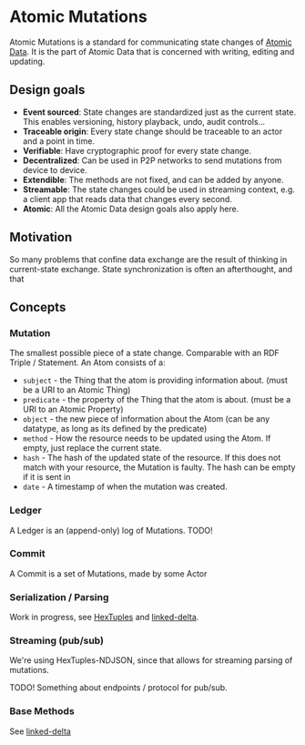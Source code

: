 # Atomic Mutations

Atomic Mutations is a standard for communicating state changes of [Atomic Data](/README.md).
It is the part of Atomic Data that is concerned with writing, editing and updating.

## Design goals

- **Event sourced**: State changes are standardized just as the current state. This enables versioning, history playback, undo, audit controls...
- **Traceable origin**: Every state change should be traceable to an actor and a point in time.
- **Verifiable**: Have cryptographic proof for every state change.
- **Decentralized**: Can be used in P2P networks to send mutations from device to device.
- **Extendible**: The methods are not fixed, and can be added by anyone.
- **Streamable**: The state changes could be used in streaming context, e.g. a client app that reads data that changes every second.
- **Atomic**: All the Atomic Data design goals also apply here.

## Motivation

So many problems that confine data exchange are the result of thinking in current-state exchange.
State synchronization is often an afterthought, and that

## Concepts

### Mutation

The smallest possible piece of a state change.
Comparable with an RDF Triple / Statement.
An Atom consists of a:

- `subject` - the Thing that the atom is providing information about. (must be a URI to an Atomic Thing)
- `predicate` - the property of the Thing that the atom is about. (must be a URI to an Atomic Property)
- `object` - the new piece of information about the Atom (can be any datatype, as long as its defined by the predicate)
- `method` - How the resource needs to be updated using the Atom. If empty, just replace the current state.
- `hash` - The hash of the updated state of the resource. If this does not match with your resource, the Mutation is faulty. The hash can be empty if it is sent in
- `date` - A timestamp of when the mutation was created.

### Ledger

A Ledger is an (append-only) log of Mutations.
TODO!

### Commit

A Commit is a set of Mutations, made by some Actor

### Serialization / Parsing

Work in progress, see [HexTuples](https://github.com/ontola/hextuples) and [linked-delta](https://github.com/ontola/linked-delta).

### Streaming (pub/sub)

We're using HexTuples-NDJSON, since that allows for streaming parsing of mutations.

TODO! Something about endpoints / protocol for pub/sub.

### Base Methods

See [linked-delta](http://purl.org/linked-delta)
